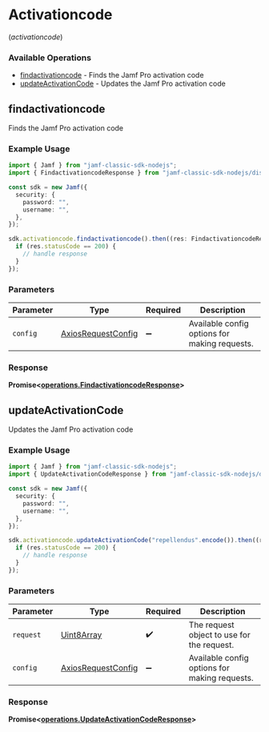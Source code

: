 # Activationcode
(*activationcode*)

### Available Operations

* [findactivationcode](#findactivationcode) - Finds the Jamf Pro activation code
* [updateActivationCode](#updateactivationcode) - Updates the Jamf Pro activation code

## findactivationcode

Finds the Jamf Pro activation code

### Example Usage

```typescript
import { Jamf } from "jamf-classic-sdk-nodejs";
import { FindactivationcodeResponse } from "jamf-classic-sdk-nodejs/dist/sdk/models/operations";

const sdk = new Jamf({
  security: {
    password: "",
    username: "",
  },
});

sdk.activationcode.findactivationcode().then((res: FindactivationcodeResponse) => {
  if (res.statusCode == 200) {
    // handle response
  }
});
```

### Parameters

| Parameter                                                    | Type                                                         | Required                                                     | Description                                                  |
| ------------------------------------------------------------ | ------------------------------------------------------------ | ------------------------------------------------------------ | ------------------------------------------------------------ |
| `config`                                                     | [AxiosRequestConfig](https://axios-http.com/docs/req_config) | :heavy_minus_sign:                                           | Available config options for making requests.                |


### Response

**Promise<[operations.FindactivationcodeResponse](../../models/operations/findactivationcoderesponse.md)>**


## updateActivationCode

Updates the Jamf Pro activation code

### Example Usage

```typescript
import { Jamf } from "jamf-classic-sdk-nodejs";
import { UpdateActivationCodeResponse } from "jamf-classic-sdk-nodejs/dist/sdk/models/operations";

const sdk = new Jamf({
  security: {
    password: "",
    username: "",
  },
});

sdk.activationcode.updateActivationCode("repellendus".encode()).then((res: UpdateActivationCodeResponse) => {
  if (res.statusCode == 200) {
    // handle response
  }
});
```

### Parameters

| Parameter                                                    | Type                                                         | Required                                                     | Description                                                  |
| ------------------------------------------------------------ | ------------------------------------------------------------ | ------------------------------------------------------------ | ------------------------------------------------------------ |
| `request`                                                    | [Uint8Array](../../models//.md)                              | :heavy_check_mark:                                           | The request object to use for the request.                   |
| `config`                                                     | [AxiosRequestConfig](https://axios-http.com/docs/req_config) | :heavy_minus_sign:                                           | Available config options for making requests.                |


### Response

**Promise<[operations.UpdateActivationCodeResponse](../../models/operations/updateactivationcoderesponse.md)>**

